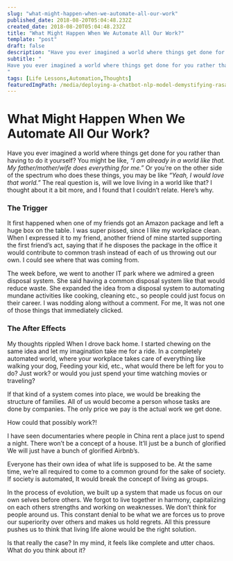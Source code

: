 ```yaml
---
slug: "what-might-happen-when-we-automate-all-our-work"
published_date: 2018-08-20T05:04:48.232Z
created_date: 2018-08-20T05:04:48.232Z
title: "What Might Happen When We Automate All Our Work?"
template: "post"
draft: false
description: "Have you ever imagined a world where things get done for you rather than having to do it yourself? You might be like, “I am already in a world like that. My father/mother/wife does everything for…"
subtitle: "
Have you ever imagined a world where things get done for you rather than having to do it yourself? You might be like, “I am already in a…
"
tags: [Life Lessons,Automation,Thoughts]
featuredImgPath: /media/deploying-a-chatbot-nlp-model-demystifying-rasanlu-2-server-featured.png
---
```

# What Might Happen When We Automate All Our Work?

Have you ever imagined a world where things get done for you rather than having to do it yourself? You might be like, _“I am already in a world like that. My father/mother/wife does everything for me.”_ Or you’re on the other side of the spectrum who does these things, you may be like _“Yeah, I would love that world.”_ The real question is, will we love living in a world like that? I thought about it a bit more, and I found that I couldn’t relate. Here’s why.

### The Trigger

It first happened when one of my friends got an Amazon package and left a huge box on the table. I was super pissed, since I like my workplace clean. When I expressed it to my friend, another friend of mine started supporting the first friend’s act, saying that if he disposes the package in the office it would contribute to common trash instead of each of us throwing out our own. I could see where that was coming from.

The week before, we went to another IT park where we admired a green disposal system. She said having a common disposal system like that would reduce waste. She expanded the idea from a disposal system to automating mundane activities like cooking, cleaning etc., so people could just focus on their career. I was nodding along without a comment. For me, It was not one of those things that immediately clicked.

### The After Effects

My thoughts rippled When I drove back home. I started chewing on the same idea and let my imagination take me for a ride. In a completely automated world, where your workplace takes care of everything like walking your dog, Feeding your kid, etc., what would there be left for you to do? Just work? or would you just spend your time watching movies or traveling?

If that kind of a system comes into place, we would be breaking the structure of families. All of us would become a person whose tasks are done by companies. The only price we pay is the actual work we get done.

How could that possibly work?!

I have seen documentaries where people in China rent a place just to spend a night. There won’t be a concept of a house. It’ll just be a bunch of glorified We will just have a bunch of glorified Airbnb’s.

Everyone has their own idea of what life is supposed to be. At the same time, we’re all required to come to a common ground for the sake of society. If society is automated, It would break the concept of living as groups.

In the process of evolution, we built up a system that made us focus on our own selves before others. We forgot to live together in harmony, capitalizing on each others strengths and working on weaknesses. We don’t think for people around us. This constant denial to be what we are forces us to prove our superiority over others and makes us hold regrets. All this pressure pushes us to think that living life alone would be the right solution.

Is that really the case? In my mind, it feels like complete and utter chaos. What do you think about it?



